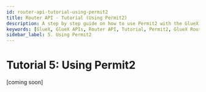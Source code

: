 ```yaml
---
id: router-api-tutorial-using-permit2
title: Router API - Tutorial (Using Permit2)
description: A step by step guide on how to use Permit2 with the GlueX Router API
keywords: [GlueX, GlueX APIs, Router API, Tutorial, Permit2, GlueX Router API, Permit2 Tutorial]
sidebar_label: 5. Using Permit2
---
```


<head>
    <!-- Open graph -->
    <meta property="og:title" content="Router API - Tutorial (Using Permit2) | GlueX Protocol" />
    <meta property="og:description" content="A step by step guide on how to use Permit2 with the GlueX Router API" />
    <!-- Twitter -->
    <meta name="twitter:title" content="Router API - Tutorial (Using Permit2) | GlueX Protocol" />
    <meta name="twitter:description" content="A step by step guide on how to use Permit2 with the GlueX Router API" />
</head>

# Tutorial 5: Using Permit2

[coming soon]
